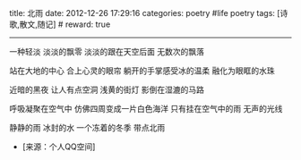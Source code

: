 title: 北雨
date: 2012-12-26 17:29:16
categories: poetry #life poetry
tags: [诗歌,散文,随记]  # <!--more-->
reward: true

---

一种轻淡
淡淡的飘零
淡淡的跟在天空后面
无数次的飘落

<!--more-->

站在大地的中心
合上心灵的眼帘
躺开的手掌感受冰的温柔
融化为眼眶的水珠

近暗的黑夜
让人有点空洞
浅黄的街灯
影倒在湿漉的马路

呼吸凝聚在空气中
仿佛四周变成一片白色海洋
只有挂在空气中的雨
无声的光线

静静的雨
冰封的水
一个冻着的冬季
带点北雨


- [来源：个人QQ空间]